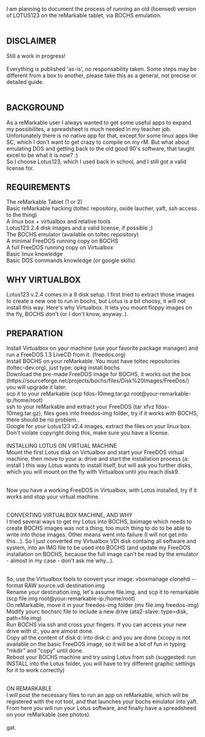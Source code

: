 I am planning to document the process of running an old (licensed) version of LOTUS123 on the reMarkable tablet, via BOCHS emulation.
<br><br>
<h2>DISCLAIMER</h2>
Still a work in progress!<br><br>
Everything is published 'as-is', no responsability taken. Some steps may be different from a box to another, please take this as a general, not precise or detailed guide.<br><br>

<h2>BACKGROUND</h2>
As a reMarkable user I always wanted to get some useful apps to expand my possibilites, a spreadsheet is much needed in my teacher job. Unfortunately there is no native app for that, except for some linux apps like SC, which I don't want to get crazy to compile on my rM. But what about emulating DOS and getting back to the old good 90's software, that taught excel to be what it is now? :)<br>
So I choose Lotus123, which I used back in school, and I still got a valid license for.

<h2>REQUIREMENTS</h2>
  The reMarkable Tablet (1 or 2)<br>
  Basic reMarkable hacking (toltec repository, oxide laucher, yaft, ssh access to the thing)<br>
  A linux box + virtualbox and relative tools<br>
  Lotus123 2.4 disk images and a valid license, if possible ;)<br>
  The BOCHS emulator (available on toltec repository)<br>
  A minimal FreeDOS running copy on BOCHS<br>
  A full FreeDOS running copy on Virtualbox<br>
  Basic linux knowledge<br>
  Basic DOS commands knowledge (or google skills)<br>
  
<h2>WHY VIRTUALBOX</h2>
Lotus123 v.2.4 comes in a 9 disk setup. I first tried to extract those images to create a new one to run in bochs, but Lotus is a bit choosy, it will not install this way. Here's why Virtualbox. It lets you mount floppy images on the fly, BOCHS don't (or I don't know, anyway..).

<h2>PREPARATION</h2>
  Install Virtualbox on your machine (use your favorite package manager) and run a FreeDOS 1.3 LiveCD from it. (freedos.org)<br>
  Install BOCHS on your reMarkable. You must have toltec repositories (toltec-dev.org), just type: opkg install bochs<br>
  Download the pre-made FreeDOS image for BOCHS, it works out the box (https://sourceforge.net/projects/bochs/files/Disk%20Images/FreeDos/) you will upgrade it later.<br>
  scp it to your reMarkable (scp fdos-10meg.tar.gz root@your-remarkable-ip:/home/root)<br>
  ssh to your reMarkable and extract your FreeDOS (tar xfvz fdos-10meg.tar.gz), files goes into freedos-img folder, try if it works with BOCHS, there should be no problem..<br>
  Google for your Lotus123 v2.4 images, extract the files on your linux box. Don't violate copyright doing this, make sure you have a license.
  <br><br>
INSTALLING LOTUS ON VIRTUAL MACHINE<br>
Mount the first Lotus disk on Virtualbox and start your FreeDOS virtual machine, then move to your a: drive and start the installation process (a: <enter> install <enter>) this way Lotus wants to install itself, but will ask you further disks, which you will mount on the fly with Virtualbox until you reach disk9.<br><br>

Now you have a working FreeDOS in Virtualbox, with Lotus installed, try if it works and stop your virtual machine.<br><br>

CONVERTING VIRTUALBOX MACHINE, AND WHY<br>
I tried several ways to get my Lotus into BOCHS, bximage which needs to create BOCHS images was not a thing, too much thing to do to be able to write into those images. Other means went into failure (I will not get into this...). So I just converted my Virtualbox VDI disk containg all software and system, into an IMG file to be used into BOCHS (and update my FreeDOS installation on BOCHS, because the full image can't be read by the emulator - almost in my case - don't ask me why...).<br><br>

  So, use the Virtualbox tools to convert your image: vboxmanage clonehd --format RAW source.vdi destination.img<br>
  Rename your destination.img, let's assume file.img, and scp it to remarkable (scp file.img root@your-remarkable-ip:/home/root)<br>
  On reMarkable, move it in your freedos-img folder (mv file.img freedos-img)<br>
  Modify yourc bochsrc file to include a new drive (ata2-slave:  type=disk, path=file.img)<br>
  Run BOCHS via ssh and cross your fingers. If you can access your new drive with d:, you are almost done.<br>
  Copy all the content of disk d: into disk c: and you are done (xcopy is not available on the basic FreeDOS image, so it will be a lot of fun in typing "mkdir" and "copy" until done.<br>
  Reboot your BOCHS machine and try using Lotus from ssh (suggested: run INSTALL into the Lotus folder, you will have to try different graphic settings for it to work correctly)<br><br>
  
ON REMARKABLE<br>
I will post the necessary files to run an app on reMarkable, which will be registered with the rot tool, and that launches your bochs emulator into yaft. From here you will run your Lotus software, and finally have a spreadsheed on your reMarkable (see photos).
<br><br>
gat.
